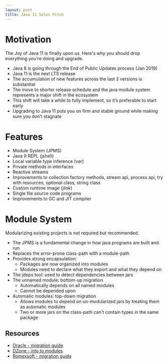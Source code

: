 ```yaml
---
layout: post
title: Java 11 Sales Pitch
---
```


# Motivation

The Joy of Java 11 is finally upon us. Here's why you should drop everything you're doing and upgrade. 

- Java 8 is going through the End of Public Updates process (Jan 2019)
- Java 11 is the next LTS release
- The accumulation of new features across the last 3 versions is substantial
- The move to shorter release schedule and the java module system represents a major shift in the ecosystem
- This shift will take a while to fully implement, so it’s preferable to start early
- Upgrading to Java 11 puts you on firm and stable ground while making sure you don’t stagnate

# Features

- Module System (JPMS)
- Java 9 REPL (jshell)
- Local variable type inference (var)
- Private methods in interfaces
- Reactive streams
- Improvements to collection factory methods, stream api, process api, try with resources, optional class, string class
- Custom runtime image (jlink)
- Single file source code programs
- Improvements to GC and JIT compiler

# Module System

Modularizing existing projects is not required but recommended. 

- The JPMS is a fundamental change in how java programs are built and run
- Replaces the error-prone class-path with a module-path
- Provides strong encapsulation:
  - Packages are now organized into modules
  - Modules need to declare what they export and what they depend on
- The jdeps tool: used to detect dependencies between jars
- The unnamed module: bottom-up migration
  - Automatically depends on all named modules
  - Cannot be depended upon
- Automatic modules: top-down migration
  - Allows modules to depend on un-modularized jars by treating them as automatic modules
  - Two or more jars on the class-path can't contain types in the same package 

## Resources

- [Oracle - migration guide](https://www.oracle.com/corporate/features/migrating-from-java-8-to-java-9.html)
- [DZone - into to modules ](https://dzone.com/articles/java-9-modules-introduction-part-1)
- [Romexsoft - migration guide](https://www.romexsoft.com/blog/migrate-to-java-9)